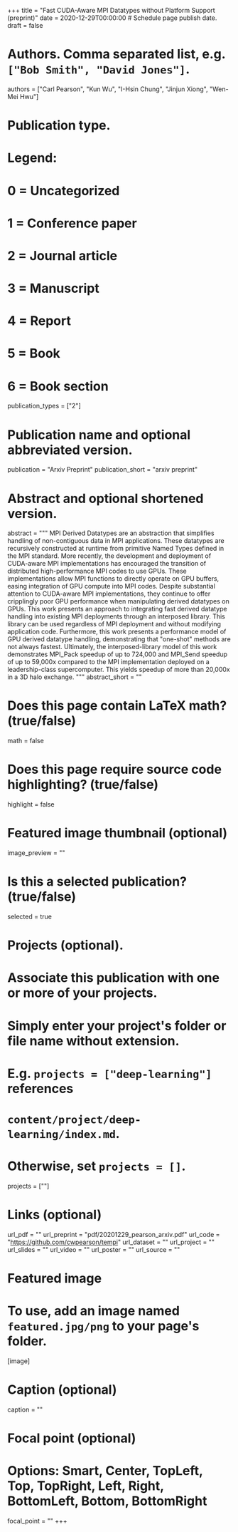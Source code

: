 +++
title = "Fast CUDA-Aware MPI Datatypes without Platform Support (preprint)"
date = 2020-12-29T00:00:00  # Schedule page publish date.
draft = false

# Authors. Comma separated list, e.g. `["Bob Smith", "David Jones"]`.
authors = ["Carl Pearson", "Kun Wu", "I-Hsin Chung", "Jinjun Xiong", "Wen-Mei Hwu"]

# Publication type.
# Legend:
# 0 = Uncategorized
# 1 = Conference paper
# 2 = Journal article
# 3 = Manuscript
# 4 = Report
# 5 = Book
# 6 = Book section
publication_types = ["2"]

# Publication name and optional abbreviated version.
publication = "Arxiv Preprint"
publication_short = "arxiv preprint"

# Abstract and optional shortened version.
abstract = """
MPI Derived Datatypes are an abstraction that simplifies handling of non-contiguous data in MPI applications. These datatypes are recursively constructed at runtime from primitive Named Types defined in the MPI standard. More recently, the development and deployment of CUDA-aware MPI implementations has encouraged the transition of distributed high-performance MPI codes to use GPUs. These implementations allow MPI functions to directly operate on GPU buffers, easing integration of GPU compute into MPI codes. Despite substantial attention to CUDA-aware MPI implementations, they continue to offer cripplingly poor GPU performance when manipulating derived datatypes on GPUs. This work presents an approach to integrating fast derived datatype handling into existing MPI deployments through an interposed library. This library can be used regardless of MPI deployment and without modifying application code. Furthermore, this work presents a performance model of GPU derived datatype handling, demonstrating that "one-shot" methods are not always fastest. Ultimately, the interposed-library model of this work demonstrates MPI_Pack speedup of up to 724,000 and MPI_Send speedup of up to 59,000x compared to the MPI implementation deployed on a leadership-class supercomputer. This yields speedup of more than 20,000x in a 3D halo exchange. """
abstract_short = ""


# Does this page contain LaTeX math? (true/false)
math = false

# Does this page require source code highlighting? (true/false)
highlight = false

# Featured image thumbnail (optional)
image_preview = ""

# Is this a selected publication? (true/false)
selected = true

# Projects (optional).
#   Associate this publication with one or more of your projects.
#   Simply enter your project's folder or file name without extension.
#   E.g. `projects = ["deep-learning"]` references 
#   `content/project/deep-learning/index.md`.
#   Otherwise, set `projects = []`.
projects = [""]

# Links (optional)
url_pdf = ""
url_preprint = "pdf/20201229_pearson_arxiv.pdf"
url_code = "https://github.com/cwpearson/tempi"
url_dataset = ""
url_project = ""
url_slides = ""
url_video = ""
url_poster = ""
url_source = ""

# Featured image
# To use, add an image named `featured.jpg/png` to your page's folder. 
[image]
  # Caption (optional)
  caption = ""

  # Focal point (optional)
  # Options: Smart, Center, TopLeft, Top, TopRight, Left, Right, BottomLeft, Bottom, BottomRight
  focal_point = ""
+++
